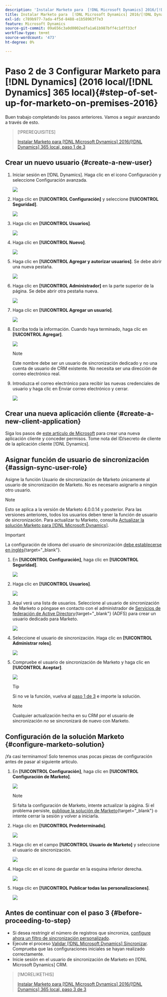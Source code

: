 ```yaml
---
description: 'Instalar Marketo para  [!DNL Microsoft Dynamics] 2016/[!DNL Dynamics] 365 local, paso 2 de 3: documentos de Marketo: documentación del producto'
title: Instalar Marketo para  [!DNL Microsoft Dynamics] 2016/[!DNL Dynamics] 365 local, paso 2 de 3
exl-id: c789b977-7ada-4f5d-8488-e1b58963f7e3
feature: Microsoft Dynamics
source-git-commit: 09a656c3a0d0002edfa1a61b987bff4c1dff33cf
workflow-type: tm+mt
source-wordcount: '473'
ht-degree: 0%

---
```


# Paso 2 de 3 Configurar Marketo para [!DNL Dynamics] (2016 local/[!DNL Dynamics] 365 local){#step-of-set-up-for-marketo-on-premises-2016}

Buen trabajo completando los pasos anteriores. Vamos a seguir avanzando a través de esto.

>[!PREREQUISITES]
>
>[Instalar Marketo para [!DNL Microsoft Dynamics] 2016/[!DNL Dynamics] 365 local, paso 1 de 3](/help/marketo/product-docs/crm-sync/microsoft-dynamics-sync/sync-setup/microsoft-dynamics-2016-dynamics-365-on-premises/step-1-of-3-install.md)

## Crear un nuevo usuario {#create-a-new-user}

1. Iniciar sesión en [!DNL Dynamics]. Haga clic en el icono Configuración y seleccione Configuración avanzada.

   ![](assets/step-2-of-3-marketo-on-premises-2016-1.png)

1. Haga clic en **[!UICONTROL Configuración]** y seleccione **[!UICONTROL Seguridad]**.

   ![](assets/step-2-of-3-marketo-on-premises-2016-2.png)

1. Haga clic en **[!UICONTROL Usuarios]**.

   ![](assets/step-2-of-3-marketo-on-premises-2016-3.png)

1. Haga clic en **[!UICONTROL Nuevo]**.

   ![](assets/step-2-of-3-marketo-on-premises-2016-4.png)

1. Haga clic en **[!UICONTROL Agregar y autorizar usuarios]**. Se debe abrir una nueva pestaña.

   ![](assets/step-2-of-3-marketo-on-premises-2016-5.png)

1. Haga clic en **[!UICONTROL Administrador]** en la parte superior de la página. Se debe abrir otra pestaña nueva.

   ![](assets/step-2-of-3-marketo-on-premises-2016-6.png)

1. Haga clic en **[!UICONTROL Agregar un usuario]**.

   ![](assets/step-2-of-3-marketo-on-premises-2016-7.png)

1. Escriba toda la información. Cuando haya terminado, haga clic en **[!UICONTROL Agregar]**.

   ![](assets/step-2-of-3-marketo-on-premises-2016-8.png)

   >[!NOTE]
   >
   >Este nombre debe ser un usuario de sincronización dedicado y no una cuenta de usuario de CRM existente. No necesita ser una dirección de correo electrónico real.

1. Introduzca el correo electrónico para recibir las nuevas credenciales de usuario y haga clic en Enviar correo electrónico y cerrar.

   ![](assets/step-2-of-3-marketo-on-premises-2016-9.png)

## Crear una nueva aplicación cliente {#create-a-new-client-application}

Siga los pasos de [este artículo de Microsoft](https://docs.microsoft.com/en-us/windows-server/identity/ad-fs/development/enabling-oauth-confidential-clients-with-ad-fs#create-an-application-group-in-ad-fs-2016-or-later) para crear una nueva aplicación cliente y conceder permisos. Tome nota del ID/secreto de cliente de la aplicación cliente [!DNL Dynamics].

## Asignar función de usuario de sincronización {#assign-sync-user-role}

Asigne la función Usuario de sincronización de Marketo únicamente al usuario de sincronización de Marketo. No es necesario asignarlo a ningún otro usuario.

>[!NOTE]
>
>Esto se aplica a la versión de Marketo 4.0.0.14 y posterior. Para las versiones anteriores, todos los usuarios deben tener la función de usuario de sincronización. Para actualizar tu Marketo, consulta [Actualizar la solución Marketo para [!DNL Microsoft Dynamics]](/help/marketo/product-docs/crm-sync/microsoft-dynamics-sync/sync-setup/update-the-marketo-solution-for-microsoft-dynamics.md).

>[!IMPORTANT]
>
>La configuración de idioma del usuario de sincronización [ debe establecerse en inglés](https://learn.microsoft.com/en-us/power-platform/admin/enable-languages){target="_blank"}.

1. En **[!UICONTROL Configuración]**, haga clic en **[!UICONTROL Seguridad]**.

   ![](assets/assign1.png)

1. Haga clic en **[!UICONTROL Usuarios]**.

   ![](assets/assign2.png)

1. Aquí verá una lista de usuarios. Seleccione al usuario de sincronización de Marketo o póngase en contacto con el administrador de [Servicios de federación de Active Directory](https://msdn.microsoft.com/en-us/library/bb897402.aspx){target="_blank"} (ADFS) para crear un usuario dedicado para Marketo.

   ![](assets/image2015-3-26-10-3a39-3a35.png)

1. Seleccione el usuario de sincronización. Haga clic en **[!UICONTROL Administrar roles]**.

   ![](assets/assign4.png)

1. Compruebe el usuario de sincronización de Marketo y haga clic en **[!UICONTROL Aceptar]**.

   ![](assets/assign5.png)

   >[!TIP]
   >
   >Si no ve la función, vuelva al [paso 1 de 3](/help/marketo/product-docs/crm-sync/microsoft-dynamics-sync/sync-setup/microsoft-dynamics-2016-dynamics-365-on-premises/step-1-of-3-install.md) e importe la solución.

   >[!NOTE]
   >
   >Cualquier actualización hecha en su CRM por el usuario de sincronización _no_ se sincronizará de nuevo con Marketo.

## Configuración de la solución Marketo {#configure-marketo-solution}

¡Ya casi terminamos! Solo tenemos unas pocas piezas de configuración antes de pasar al siguiente artículo.

1. En **[!UICONTROL Configuración]**, haga clic en **[!UICONTROL Configuración de Marketo]**.

   ![](assets/configure1.png)

   >[!NOTE]
   >
   >Si falta la configuración de Marketo, intente actualizar la página. Si el problema persiste, [publique la solución de Marketo](/help/marketo/product-docs/crm-sync/microsoft-dynamics-sync/sync-setup/microsoft-dynamics-2016-dynamics-365-on-premises/step-1-of-3-install.md){target="_blank"} o intente cerrar la sesión y volver a iniciarla.

1. Haga clic en **[!UICONTROL Predeterminado]**.

   ![](assets/configure2.png)

1. Haga clic en el campo **[!UICONTROL Usuario de Marketo]** y seleccione el usuario de sincronización.

   ![](assets/configure3.png)

1. Haga clic en el icono de guardar en la esquina inferior derecha.

   ![](assets/configure4.png)

1. Haga clic en **[!UICONTROL Publicar todas las personalizaciones]**.

   ![](assets/publish-all-customizations1.png)

## Antes de continuar con el paso 3 {#before-proceeding-to-step}

* Si desea restringir el número de registros que sincroniza, [configure ahora un filtro de sincronización personalizado](/help/marketo/product-docs/crm-sync/microsoft-dynamics-sync/create-a-custom-dynamics-sync-filter.md).
* Ejecute el proceso [Validar [!DNL Microsoft Dynamics] Sincronizar](/help/marketo/product-docs/crm-sync/microsoft-dynamics-sync/sync-setup/validate-microsoft-dynamics-sync.md). Comprueba que las configuraciones iniciales se hayan realizado correctamente.
* Inicie sesión en el usuario de sincronización de Marketo en [!DNL Microsoft Dynamics] CRM.

>[!MORELIKETHIS]
>
>[Instalar Marketo para [!DNL Microsoft Dynamics] 2016/[!DNL Dynamics] 365 local, paso 3 de 3](/help/marketo/product-docs/crm-sync/microsoft-dynamics-sync/sync-setup/microsoft-dynamics-2016-dynamics-365-on-premises/step-3-of-3-connect.md)
